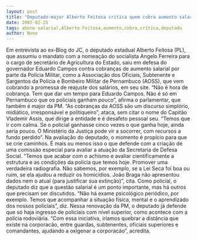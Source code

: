 ```yaml
---
layout: post
title: "Deputado-major Alberto Feitosa critica quem cobra aumento salarial na PM já"
date: 2007-02-25
tags: abono salarial,Alberto Feitosa,aumento,cobra,crítica,deputado
author: None
---
```

Em entrevista ao ex-Blog do JC, o deputado estadual Alberto Feitosa (PL), que assumiu o mandato com a nomeação do socialista Angelo Ferreira para o cargo de secretário de Agricultura do Estado, saiu em defesa do governador Eduardo Campos contra cobranças de aumento salarial por parte da Polícia Militar, como a Associação dos Oficiais, Subtenente e Sargentos da Polícia e Bombeiro Militar de Pernambuco (AOSS), que vem cobrando a promessa de reajuste dos salários, em seu site. 
“Não é hora de cobrança. Tem que dar um tempo para Eduardo Campos. Não é só em Pernambuco que os policiais ganham pouco”, afirma o parlamentar, que também é major da PM.
“As cobranças da AOSS são um discurso simplório, midiático, irresponsável e politiqueiro”, ataca, sem citar o nome do Capitão Vlademir Assis, que dirige a entidade e é desafeto pessoal seu.
“Temos que ir com calma. Se o policial ganhasse cinco vezes o que ganha hoje, ainda seria pouco. O Ministério da Justiça pode vir a socorrer, com recursos a fundo perdido”.
Na avaliação do deputado, o momento é propício para que se crie caminhos.
É mais ou menos isso o que defende com a criação de uma comissão especial para avaliar a atuação da Secretaria de Defesa Social. 
“Temos que acabar com o achismo e avaliar cientificamente a estrutura e as condições da polícia que temos hoje. Promover uma verdadeira radiografia. Não sabemos, por exemplo, se a Lei Seca foi boa ou ruim, se ela ajudou a reduzir os homicídios. João Braga não apresentou dados nem o atual (para justificar sua extinção)”, cita.
Como policial, o deputado diz que a questão salarial é um ponto importante, mas há outros que precisam ser discutidos. “Não há exame psicológico periódico, por exemplo. Temos que acompanhar a situação física, mental e o aprendizado dos nossos policiais”, diz.
Nessa renovação da PM, o deputado já defende que só haja ingresso de policiais com nível superior, como acontece com a polícia rodoviária. “Com essa iniciativa, iríamos quebrar a distância que existe na corporacão, entre guardas, subtenentes, oficiais superiores e comandantes, ajudando a oxigenar a corporacão”, acredita. 